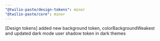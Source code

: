 ```yaml
---
"@twilio-paste/design-tokens": minor
"@twilio-paste/core": minor
---
```


[Design tokens] added new background token, colorBackgroundWeakest and updated dark mode user shadow token in dark themes
